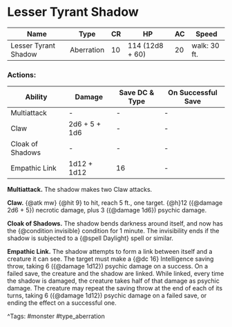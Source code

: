 # Lesser Tyrant Shadow

| Name | Type | CR | HP | AC | Speed |
|------|------|----|----|----|-------|
| Lesser Tyrant Shadow | Aberration | 10 | 114 (12d8 + 60) | 20 | walk: 30 ft. |

### Actions:

| Ability | Damage | Save DC & Type | On Successful Save |
|---------|--------|----------------|--------------------|
| Multiattack | - | - | - |
| Claw | 2d6 + 5 + 1d6 | - | - |
| Cloak of Shadows | - | - | - |
| Empathic Link | 1d12 + 1d12 | 16 | - |


**Multiattack.** The shadow makes two Claw attacks.

**Claw.** {@atk mw} {@hit 9} to hit, reach 5 ft., one target. {@h}12 ({@damage 2d6 + 5}) necrotic damage, plus 3 ({@damage 1d6}) psychic damage.

**Cloak of Shadows.** The shadow bends darkness around itself, and now has the {@condition invisible} condition for 1 minute. The invisibility ends if the shadow is subjected to a {@spell Daylight} spell or similar.

**Empathic Link.** The shadow attempts to form a link between itself and a creature it can see. The target must make a {@dc 16} Intelligence saving throw, taking 6 ({@damage 1d12}) psychic damage on a success. On a failed save, the creature and the shadow are linked. While linked, every time the shadow is damaged, the creature takes half of that damage as psychic damage. The creature may repeat the saving throw at the end of each of its turns, taking 6 ({@damage 1d12}) psychic damage on a failed save, or ending the effect on a successful one.

^Tags: #monster #type_aberration